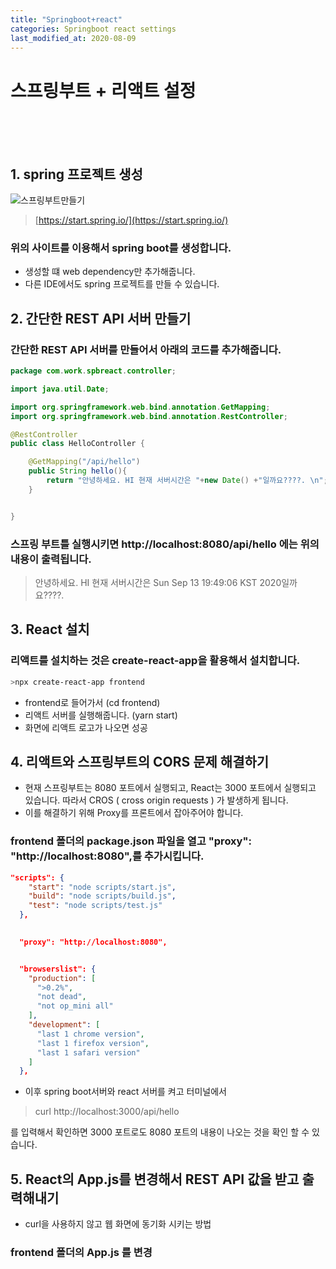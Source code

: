 ```yaml
---
title: "Springboot+react"
categories: Springboot react settings
last_modified_at: 2020-08-09
---
```


# 스프링부트 + 리액트 설정


<br>
<br>
<br>

## 1. spring 프로젝트 생성


![스프링부트만들기](https://i.imgur.com/TkfrUyd.png)

>[https://start.spring.io/](https://start.spring.io/)

### 위의 사이트를 이용해서 spring boot를 생성합니다.
- 생성할 떄 web dependency만 추가해줍니다.
- 다른 IDE에서도 spring 프로젝트를 만들 수 있습니다.


## 2. 간단한 REST API 서버 만들기

### 간단한 REST API 서버를 만들어서 아래의 코드를 추가해줍니다.

```java
package com.work.spbreact.controller;

import java.util.Date;

import org.springframework.web.bind.annotation.GetMapping;
import org.springframework.web.bind.annotation.RestController;

@RestController
public class HelloController {

    @GetMapping("/api/hello")
    public String hello(){
        return "안녕하세요. HI 현재 서버시간은 "+new Date() +"일까요????. \n";
    }


}
```

### 스프링 부트틀 실행시키면 http://localhost:8080/api/hello 에는 위의 내용이 출력됩니다.


> 안녕하세요. HI 현재 서버시간은 Sun Sep 13 19:49:06 KST 2020일까요????.



## 3. React 설치

### 리액트를 설치하는 것은 create-react-app을 활용해서 설치합니다.


```bash
>npx create-react-app frontend
```

- frontend로 들어가서 (cd frontend)
- 리액트 서버를 실행해줍니다. (yarn start)
- 화면에 리액트 로고가 나오면 성공




## 4. 리액트와 스프링부트의 CORS 문제 해결하기

- 현재 스프링부트는 8080 포트에서 실행되고, React는 3000 포트에서 실행되고 있습니다. 따라서 CROS ( cross origin requests ) 가 발생하게 됩니다. 
- 이를 해결하기 위해 Proxy를 프론트에서 잡아주어야 합니다.

### frontend 폴더의 package.json 파일을 열고 "proxy": "http://localhost:8080",를 추가시킵니다.


```json
"scripts": {
    "start": "node scripts/start.js",
    "build": "node scripts/build.js",
    "test": "node scripts/test.js"
  },

  
  "proxy": "http://localhost:8080",


  "browserslist": {
    "production": [
      ">0.2%",
      "not dead",
      "not op_mini all"
    ],
    "development": [
      "last 1 chrome version",
      "last 1 firefox version",
      "last 1 safari version"
    ]
  },
  ```


  - 이후 spring boot서버와 react 서버를 켜고 터미널에서 
  > curl http://localhost:3000/api/hello 

  를 입력해서 확인하면 3000 포트로도 8080 포트의 내용이 나오는 것을 확인 할 수 있습니다.


## 5. React의 App.js를 변경해서 REST API 값을 받고 출력해내기 

- curl을 사용하지 않고 웹 화면에 동기화 시키는 방법

### frontend 폴더의 App.js 를 변경


